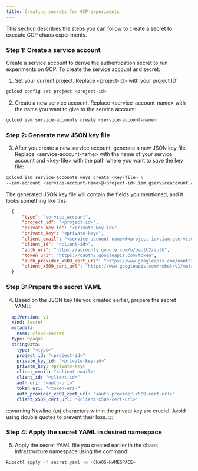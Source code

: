 ```yaml
---
title: Creating secrets for GCP experiments
---
```


This section describes the steps you can follow to create a secret to execute GCP chaos experiments. 


### Step 1: Create a service account

Create a service account to derive the authentication secret to run experiments on GCP. To create the service account and secret:

1. Set your current project. Replace &lt;project-id&gt; with your project ID:

  ```bash
  gcloud config set project <project-id>
  ```

2. Create a new service account. Replace &lt;service-account-name&gt; with the name you want to give to the service account:

  ```bash
  gcloud iam service-accounts create <service-account-name>
  ```
### Step 2: Generate new JSON key file

3. After you create a new service account, generate a new JSON key file. Replace &lt;service-account-name&gt; with the name of your service account and &lt;key-file&gt; with the path where you want to save the key file:

  ```bash
  gcloud iam service-accounts keys create <key-file> \
  --iam-account <service-account-name>@<project-id>.iam.gserviceaccount.com
  ```

The generated JSON key file will contain the fields you mentioned, and it looks something like this:

```json
  {
      "type": "service_account",
      "project_id": "<project-id>",
      "private_key_id": "<private-key-id>",
      "private_key": "<private-key>",
      "client_email": "<service-account-name>@<project-id>.iam.gserviceaccount.com",
      "client_id": "<client-id>",
      "auth_uri": "https://accounts.google.com/o/oauth2/auth",
      "token_uri": "https://oauth2.googleapis.com/token",
      "auth_provider_x509_cert_url": "https://www.googleapis.com/oauth2/v1/certs",
      "client_x509_cert_url": "https://www.googleapis.com/robot/v1/metadata/x509/<service-account-name>%40<project-id>.iam.gserviceaccount.com"
  }
```

### Step 3: Prepare the secret YAML
4. Based on the JSON key file you created earlier, prepare the secret YAML:

```yaml
  apiVersion: v1
  kind: Secret
  metadata:
    name: cloud-secret
  type: Opaque
  stringData:
    type: "<type>"
    project_id: "<project-id>"
    private_key_id: "<private-key-id>"
    private_key: <private-key>
    client_email: "<client-email>"
    client_id: "<client-id>"
    auth_uri: "<auth-uri>"
    token_uri: "<token-uri>"
    auth_provider_x509_cert_url: "<auth-provider-x509-cert-url>"
    client_x509_cert_url: "<client-x509-cert-url>"
```

:::warning
Newline (\n) characters within the private key are crucial. Avoid using double quotes to prevent their loss.
:::

### Step 4: Apply the secret YAML in desired namespace
5. Apply the secret YAML file you created earlier in the chaos infrastructure namespace using the command:

  ```bash
  kubectl apply -f secret.yaml -n <CHAOS-NAMESPACE>
  ```
